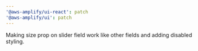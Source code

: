 ```yaml
---
'@aws-amplify/ui-react': patch
'@aws-amplify/ui': patch
---
```


Making size prop on slider field work like other fields and adding disabled styling.
